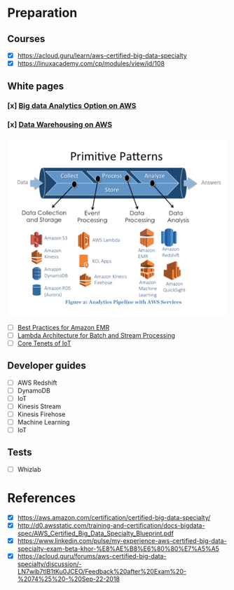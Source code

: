 # Preparation
## Courses
- [x] https://acloud.guru/learn/aws-certified-big-data-specialty
- [x] https://linuxacademy.com/cp/modules/view/id/108

## White pages
### [x] [Big data Analytics Option on AWS](https://d1.awsstatic.com/whitepapers/Big_Data_Analytics_Options_on_AWS.pdf)

### [x] [Data Warehousing on AWS](https://d1.awsstatic.com/whitepapers/enterprise-data-warehousing-on-aws.pdf)
![analysis pipeline](images/readme/analysis_pipeline.PNG)

- [ ] [Best Practices for Amazon EMR](https://d0.awsstatic.com/whitepapers/aws-amazon-emr-best-practices.pdf)
- [ ] [Lambda Architecture for Batch and Stream Processing](https://d1.awsstatic.com/whitepapers/lambda-architecure-on-for-batch-aws.pdf)
- [ ] [Core Tenets of IoT](https://d1.awsstatic.com/whitepapers/core-tenets-of-iot1.pdf)

## Developer guides 
- [ ] AWS Redshift
- [ ] DynamoDB
- [ ] IoT
- [ ] Kinesis Stream
- [ ] Kinesis Firehose
- [ ] Machine Learning 
- [ ] IoT

## Tests
- [ ] Whizlab

# References
- [x] https://aws.amazon.com/certification/certified-big-data-specialty/
- [x] http://d0.awsstatic.com/training-and-certification/docs-bigdata-spec/AWS_Certified_Big_Data_Specialty_Blueprint.pdf
- [x] https://www.linkedin.com/pulse/my-experience-aws-certified-big-data-specialty-exam-beta-khor-%E8%AE%B8%E6%80%80%E7%A5%A5
- [x] https://acloud.guru/forums/aws-certified-big-data-specialty/discussion/-LN7wib7tIB1tKu0JCEO/Feedback%20after%20Exam%20-%2074%25%20-%20Sep-22-2018
